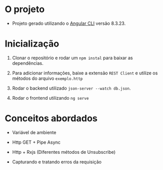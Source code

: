 # O projeto

* Projeto gerado utilizando o [Angular CLI](https://github.com/angular/angular-cli) versão 8.3.23.

# Inicialização

1. Clonar o repositório e rodar um `npm instal` para baixar as dependências.

2. Para adicionar informações, baixe a extensão `REST Client` e utilize os métodos do arquivo `exemplo.http`

3. Rodar o backend utilizado `json-server --watch db.json`.

4. Rodar o frontend utilizando `ng serve`


# Conceitos abordados

* Variável de ambiente

* Http GET + Pipe Async

* Http + Rxjs (Diferentes métodos de Unsubscribe)

* Capturando e tratando erros da requisição
